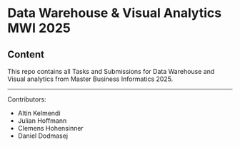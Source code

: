 # Data Warehouse & Visual Analytics MWI 2025

## Content

This repo contains all Tasks and Submissions for Data Warehouse and Visual analytics from Master Business Informatics 2025.


---
Contributors:
- Altin Kelmendi
- Julian Hoffmann
- Clemens Hohensinner
- Daniel Dodmasej
